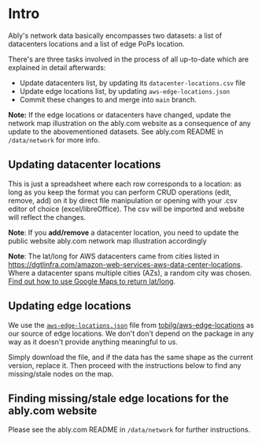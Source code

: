 # Intro

Ably's network data basically encompasses two datasets: a list of datacenters locations and a list of edge PoPs location.

There's are three tasks involved in the process of all up-to-date which are explained in detail afterwards:

- Update datacenters list, by updating its `datacenter-locations.csv` file
- Update edge locations list, by updating `aws-edge-locations.json`
- Commit these changes to and merge into `main` branch.

**Note:** If the edge locations or datacenters have changed, update the network map illustration on the ably.com website as a consequence of any update to the abovementioned datasets. See ably.com README in `/data/network` for more info.

## Updating datacenter locations

This is just a spreadsheet where each row corresponds to a location: as long as you keep the format you can perform CRUD operations (edit, remove, add) on it by direct file manipulation or opening with your .csv editor of choice (excel/libreOffice). The csv will be imported and website will reflect the changes.

**Note**: If you **add/remove** a datacenter location, you need to update the public website ably.com network map illustration accordingly

**Note**: The lat/long for AWS datacenters came from cities listed in https://dgtlinfra.com/amazon-web-services-aws-data-center-locations. Where a datacenter spans multiple cities (AZs), a random city was chosen. [Find out how to use Google Maps to return lat/long](https://support.google.com/maps/answer/18539?hl=en&co=GENIE.Platform%3DDesktop).

## Updating edge locations

We use the [`aws-edge-locations.json`](https://github.com/tobilg/aws-edge-locations/blob/main/data/aws-edge-locations.json) file from [tobilg/aws-edge-locations](https://github.com/tobilg/aws-edge-locations) as our source of edge locations. We don't don't depend on the package in any way as it doesn't provide anything meaningful to us.

Simply download the file, and if the data has the same shape as the current version, replace it. Then proceed with the instructions below to find any missing/stale nodes on the map.

## Finding missing/stale edge locations for the ably.com website

Please see the ably.com README in `/data/network` for further instructions.
